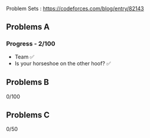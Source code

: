 Problem Sets : https://codeforces.com/blog/entry/82143
## Problems A
### Progress - 2/100
- Team ✅
- Is your horseshoe on the other hoof? ✅

## Problems B
0/100

## Problems C
0/50